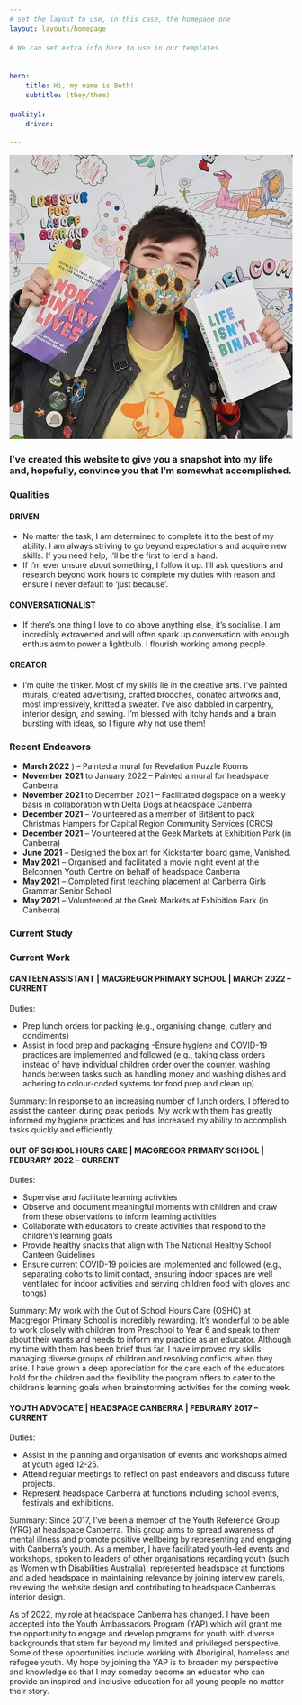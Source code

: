 ```yaml
---
# set the layout to use, in this case, the homepage one
layout: layouts/homepage

# We can set extra info here to use in our templates


hero:
    title: Hi, my name is Beth!
    subtitle: (they/them)

quality1:
    driven: 

---
```

<!--content displays here - must be below the three dashes --> 

![Beth holding up two books](assets/images/profileimg.JPG)

### I’ve created this website to give you a snapshot into my life and, hopefully, convince you that I’m somewhat accomplished.


### Qualities <!--would like to have all 3 qualities in card side by side - not sure how to do that-->

#### DRIVEN 
- No matter the task, I am determined to complete it to the best of my ability. I am always striving to go beyond expectations and acquire new skills. If you need help, I’ll be the first to lend a hand. 
- If I’m ever unsure about something, I follow it up. I’ll ask questions and research beyond work hours to complete my duties with reason and ensure I never default to ‘just because’. 
<!-- according to the mardown cheat sheet '-'s should be how I create a list but this doesn't seem to be the case.. seems to separate them by line though-->

#### CONVERSATIONALIST
- If there’s one thing I love to do above anything else, it’s socialise. I am incredibly extraverted and will often spark up conversation with enough enthusiasm to power a lightbulb. I flourish working among people. 

#### CREATOR
- I’m quite the tinker. Most of my skills lie in the creative arts. I’ve painted murals, created advertising, crafted brooches, donated artworks and, most impressively, knitted a sweater. I’ve also dabbled in carpentry, interior design, and sewing. I’m blessed with itchy hands and a brain bursting with ideas, so I figure why not use them!


### Recent Endeavors <!--would like to have as a separate strip-->
- **March 2022** <!--supposed to be BOLD but isn't >:( -->) – Painted a mural for Revelation Puzzle Rooms
- **November 2021** to January 2022 – Painted a mural for headspace Canberra
- **November 2021** to December 2021 – Facilitated dogspace on a weekly basis in collaboration with Delta Dogs at headspace Canberra 
- **December 2021** – Volunteered as a member of BitBent to pack Christmas Hampers for Capital Region Community Services (CRCS)
- **December 2021** – Volunteered at the Geek Markets at Exhibition Park (in Canberra)
- **June 2021** – Designed the box art for Kickstarter board game, Vanished.
- **May 2021** – Organised and facilitated a movie night event at the Belconnen Youth Centre on behalf of headspace Canberra
- **May 2021** – Completed first teaching placement at Canberra Girls Grammar Senior School
- **May 2021** – Volunteered at the Geek Markets at Exhibition Park (in Canberra)


### Current Study



### Current Work <!--I would like to present each job as a boxed element (kind of like a card)-->
#### CANTEEN ASSISTANT | MACGREGOR PRIMARY SCHOOL | MARCH 2022 – CURRENT
Duties: <!--positioned to left of box-->
- Prep lunch orders for packing (e.g., organising change, cutlery and condiments)
- Assist in food prep and packaging
-Ensure hygiene and COVID-19 practices are implemented and followed (e.g., taking class orders instead of have individual children order over the counter, washing hands between tasks such as handling money and washing dishes and adhering to colour-coded systems for food prep and clean up) 

Summary: <!--positioned to the right of the box-->
In response to an increasing number of lunch orders, I offered to assist the canteen during peak periods. My work with them has greatly informed my hygiene practices and has increased my ability to accomplish tasks quickly and efficiently.

#### OUT OF SCHOOL HOURS CARE | MACGREGOR PRIMARY SCHOOL | FEBURARY 2022 – CURRENT
Duties:
- Supervise and facilitate learning activities
- Observe and document meaningful moments with children and draw from these observations to inform learning activities
- Collaborate with educators to create activities that respond to the children’s learning goals
- Provide healthy snacks that align with The National Healthy School Canteen Guidelines 
- Ensure current COVID-19 policies are implemented and followed (e.g., separating cohorts to limit contact, ensuring indoor spaces are well ventilated for indoor activities and serving children food with gloves and tongs) 

Summary:
My work with the Out of School Hours Care (OSHC) at Macgregor Primary School is incredibly rewarding. It’s wonderful to be able to work closely with children from Preschool to Year 6 and speak to them about their wants and needs to inform my practice as an educator. Although my time with them has been brief thus far, I have improved my skills managing diverse groups of children and resolving conflicts when they arise. I have grown a deep appreciation for the care each of the educators hold for the children and the flexibility the program offers to cater to the children’s learning goals when brainstorming activities for the coming week.   

#### YOUTH ADVOCATE | HEADSPACE CANBERRA | FEBURARY 2017 – CURRENT
Duties:
- Assist in the planning and organisation of events and workshops aimed at youth aged 12-25.
- Attend regular meetings to reflect on past endeavors and discuss future projects.
- Represent headspace Canberra at functions including school events, festivals and exhibitions.

Summary:
Since 2017, I’ve been a member of the Youth Reference Group (YRG) at headspace Canberra. This group aims to spread awareness of mental illness and promote positive wellbeing by representing and engaging with Canberra’s youth. As a member, I have facilitated youth-led events and workshops, spoken to leaders of other organisations regarding youth (such as Women with Disabilities Australia), represented headspace at functions and aided headspace in maintaining relevance by joining interview panels, reviewing the website design and contributing to headspace Canberra’s interior design.

As of 2022, my role at headspace Canberra has changed. I have been accepted into the Youth Ambassadors Program (YAP) which will grant me the opportunity to engage and develop programs for youth with diverse backgrounds that stem far beyond my limited and privileged perspective. Some of these opportunities include working with Aboriginal, homeless and refugee youth. My hope by joining the YAP is to broaden my perspective and knowledge so that I may someday become an educator who can provide an inspired and inclusive education for all young people no matter their story. 

<!--add images and social media icons and links after-->







